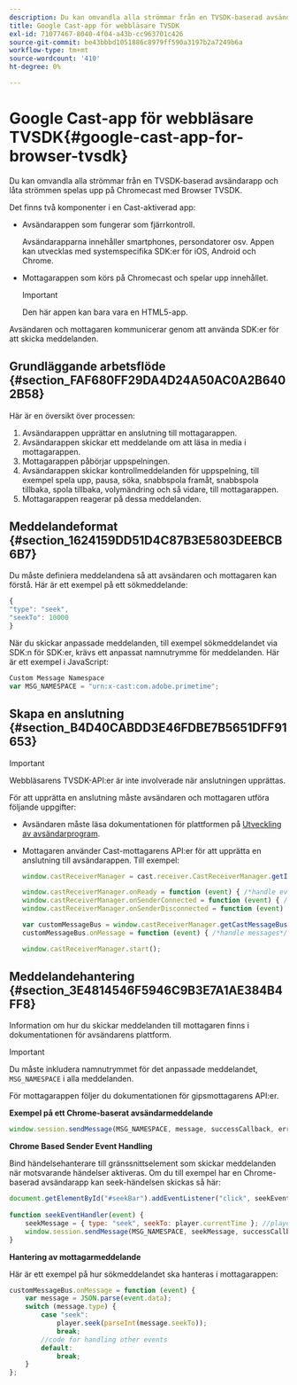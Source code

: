 ```yaml
---
description: Du kan omvandla alla strömmar från en TVSDK-baserad avsändarapp och låta strömmen spelas upp på Chromecast med Browser TVSDK.
title: Google Cast-app för webbläsare TVSDK
exl-id: 71077467-8040-4f04-a43b-cc963701c426
source-git-commit: be43bbbd1051886c8979ff590a3197b2a7249b6a
workflow-type: tm+mt
source-wordcount: '410'
ht-degree: 0%

---
```


# Google Cast-app för webbläsare TVSDK{#google-cast-app-for-browser-tvsdk}

Du kan omvandla alla strömmar från en TVSDK-baserad avsändarapp och låta strömmen spelas upp på Chromecast med Browser TVSDK.

<!--<a id="section_87CE5D6D46F0439EB6E63A742D6DD9C8"></a>-->

Det finns två komponenter i en Cast-aktiverad app:

* Avsändarappen som fungerar som fjärrkontroll.

   Avsändarapparna innehåller smartphones, persondatorer osv. Appen kan utvecklas med systemspecifika SDK:er för iOS, Android och Chrome.
* Mottagarappen som körs på Chromecast och spelar upp innehållet.

   >[!IMPORTANT]
   >
   >Den här appen kan bara vara en HTML5-app.

Avsändaren och mottagaren kommunicerar genom att använda SDK:er för att skicka meddelanden.

## Grundläggande arbetsflöde {#section_FAF680FF29DA4D24A50AC0A2B6402B58}

Här är en översikt över processen:

1. Avsändarappen upprättar en anslutning till mottagarappen.
1. Avsändarappen skickar ett meddelande om att läsa in media i mottagarappen.
1. Mottagarappen påbörjar uppspelningen.
1. Avsändarappen skickar kontrollmeddelanden för uppspelning, till exempel spela upp, pausa, söka, snabbspola framåt, snabbspola tillbaka, spola tillbaka, volymändring och så vidare, till mottagarappen.
1. Mottagarappen reagerar på dessa meddelanden.

## Meddelandeformat {#section_1624159DD51D4C87B3E5803DEEBCB6B7}

Du måste definiera meddelandena så att avsändaren och mottagaren kan förstå. Här är ett exempel på ett sökmeddelande:

```js
{ 
"type": "seek", 
"seekTo": 10000 
} 
```

När du skickar anpassade meddelanden, till exempel sökmeddelandet via SDK:n för SDK:er, krävs ett anpassat namnutrymme för meddelanden. Här är ett exempel i JavaScript:

```js
Custom Message Namespace 
var MSG_NAMESPACE = "urn:x-cast:com.adobe.primetime"; 
```

## Skapa en anslutning {#section_B4D40CABDD3E46FDBE7B5651DFF91653}

>[!IMPORTANT]
>
>Webbläsarens TVSDK-API:er är inte involverade när anslutningen upprättas.

För att upprätta en anslutning måste avsändaren och mottagaren utföra följande uppgifter:

* Avsändaren måste läsa dokumentationen för plattformen på [Utveckling av avsändarprogram](https://developers.google.com/cast/docs/sender_apps).
* Mottagaren använder Cast-mottagarens API:er för att upprätta en anslutning till avsändarappen. Till exempel:

   ```js
   window.castReceiverManager = cast.receiver.CastReceiverManager.getInstance(); 
   
   window.castReceiverManager.onReady = function (event) { /*handle event*/ }; 
   window.castReceiverManager.onSenderConnected = function (event) { /*handle event*/ }; 
   window.castReceiverManager.onSenderDisconnected = function (event) { /*handle event*/ }; 
   
   var customMessageBus = window.castReceiverManager.getCastMessageBus(MSG_NAMESPACE); 
   customMessageBus.onMessage = function (event) { /*handle messages*/ }; 
   
   window.castReceiverManager.start(); 
   ```

## Meddelandehantering {#section_3E4814546F5946C9B3E7A1AE384B4FF8}

Information om hur du skickar meddelanden till mottagaren finns i dokumentationen för avsändarens plattform.

>[!IMPORTANT]
>
>Du måste inkludera namnutrymmet för det anpassade meddelandet, `MSG_NAMESPACE` i alla meddelanden.

För mottagarappen följer du dokumentationen för gipsmottagarens API:er.

**Exempel på ett Chrome-baserat avsändarmeddelande**

```js
window.session.sendMessage(MSG_NAMESPACE, message, successCallback, errorCallback); //https://developers.google.com/cast/docs/reference/chrome/chrome.cast.Session#sendMessage
```

**Chrome Based Sender Event Handling**

Bind händelsehanterare till gränssnittselement som skickar meddelanden när motsvarande händelser aktiveras. Om du till exempel har en Chrome-baserad avsändarapp kan seek-händelsen skickas så här:

```js
document.getElementById("#seekBar").addEventListener("click", seekEventHandler); 
   
function seekEventHandler(event) { 
    seekMessage = { type: "seek", seekTo: player.currentTime }; //player is an instance of AdobePSDK.MediaPlayer 
    window.session.sendMessage(MSG_NAMESPACE, seekMessage, successCallback, errorCallback); 
} 
```

**Hantering av mottagarmeddelande**

Här är ett exempel på hur sökmeddelandet ska hanteras i mottagarappen:

```js
customMessageBus.onMessage = function (event) { 
    var message = JSON.parse(event.data); 
    switch (message.type) { 
        case "seek":  
            player.seek(parseInt(message.seekTo)); 
            break; 
        //code for handling other events 
        default:  
            break; 
    } 
}; 
```

